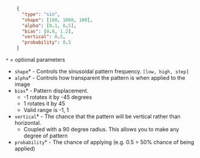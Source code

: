 ```json
    {
      "type": "sin",
      "shape": [100, 1000, 100],
      "alpha": [0.1, 0.5],
      "bias": [0.8, 1.2],
      "vertical": 0.5,
      "probability": 0.5
    }
```
`*` = optional parameters

- `shape`* - Controls the sinusoidal pattern frequency. `[low, high, step]`
- `alpha`* - Controls how transparent the pattern is when applied to the image
- `bias`* - Pattern displacement.
  - -1 rotates it by -45 degrees
  - 1 rotates it by 45
  - Valid range is -1, 1
- `vertical`* - The chance that the pattern will be vertical rather than horizontal.
  - Coupled with a 90 degree radius. This allows you to make any degree of pattern
- `probability`* - The chance of applying (e.g. 0.5 = 50% chance of being applied)
